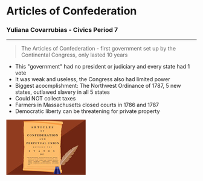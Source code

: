 # Articles of Confederation 
### Yuliana Covarrubias - Civics Period 7
---
> The Articles of Confederation - first government set up by the Continental Congress, only lasted 10 years

* This "government" had no president or judiciary and every state had 1 vote
* It was weak and useless, the Congress also had limited power
* Biggest acocmplishment: The Northwest Ordinance of 1787, 5 new states, outlawed slavery in all 5 states
* Could NOT collect taxes
* Farmers in Massachusetts closed courts in 1786 and 1787
* Democratic liberty can be threatening for private property

![Articles](Images/articles.jpg "Articles")